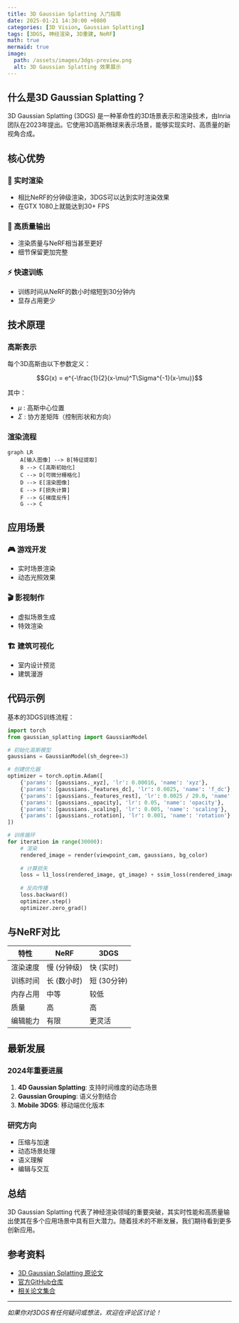 ```yaml
---
title: 3D Gaussian Splatting 入门指南
date: 2025-01-21 14:30:00 +0800
categories: [3D Vision, Gaussian Splatting]
tags: [3DGS, 神经渲染, 3D重建, NeRF]
math: true
mermaid: true
image:
  path: /assets/images/3dgs-preview.png
  alt: 3D Gaussian Splatting 效果展示
---
```


## 什么是3D Gaussian Splatting？

3D Gaussian Splatting (3DGS) 是一种革命性的3D场景表示和渲染技术，由Inria团队在2023年提出。它使用3D高斯椭球来表示场景，能够实现实时、高质量的新视角合成。

## 核心优势

### 🚀 实时渲染
- 相比NeRF的分钟级渲染，3DGS可以达到实时渲染效果
- 在GTX 1080上就能达到30+ FPS

### 🎯 高质量输出
- 渲染质量与NeRF相当甚至更好
- 细节保留更加完整

### ⚡ 快速训练
- 训练时间从NeRF的数小时缩短到30分钟内
- 显存占用更少

## 技术原理

### 高斯表示

每个3D高斯由以下参数定义：

$$G(x) = e^{-\frac{1}{2}(x-\mu)^T\Sigma^{-1}(x-\mu)}$$

其中：
- $\mu$ : 高斯中心位置
- $\Sigma$ : 协方差矩阵（控制形状和方向）

### 渲染流程

```mermaid
graph LR
    A[输入图像] --> B[特征提取]
    B --> C[高斯初始化]
    C --> D[可微分栅格化]
    D --> E[渲染图像]
    E --> F[损失计算]
    F --> G[梯度反传]
    G --> C
```

## 应用场景

### 🎮 游戏开发
- 实时场景渲染
- 动态光照效果

### 🎬 影视制作
- 虚拟场景生成
- 特效渲染

### 🏗️ 建筑可视化
- 室内设计预览
- 建筑漫游

## 代码示例

基本的3DGS训练流程：

```python
import torch
from gaussian_splatting import GaussianModel

# 初始化高斯模型
gaussians = GaussianModel(sh_degree=3)

# 创建优化器
optimizer = torch.optim.Adam([
    {'params': [gaussians._xyz], 'lr': 0.00016, 'name': 'xyz'},
    {'params': [gaussians._features_dc], 'lr': 0.0025, 'name': 'f_dc'},
    {'params': [gaussians._features_rest], 'lr': 0.0025 / 20.0, 'name': 'f_rest'},
    {'params': [gaussians._opacity], 'lr': 0.05, 'name': 'opacity'},
    {'params': [gaussians._scaling], 'lr': 0.005, 'name': 'scaling'},
    {'params': [gaussians._rotation], 'lr': 0.001, 'name': 'rotation'}
])

# 训练循环
for iteration in range(30000):
    # 渲染
    rendered_image = render(viewpoint_cam, gaussians, bg_color)
    
    # 计算损失
    loss = l1_loss(rendered_image, gt_image) + ssim_loss(rendered_image, gt_image)
    
    # 反向传播
    loss.backward()
    optimizer.step()
    optimizer.zero_grad()
```

## 与NeRF对比

| 特性 | NeRF | 3DGS |
|------|------|------|
| 渲染速度 | 慢 (分钟级) | 快 (实时) |
| 训练时间 | 长 (数小时) | 短 (30分钟) |
| 内存占用 | 中等 | 较低 |
| 质量 | 高 | 高 |
| 编辑能力 | 有限 | 更灵活 |

## 最新发展

### 2024年重要进展

1. **4D Gaussian Splatting**: 支持时间维度的动态场景
2. **Gaussian Grouping**: 语义分割结合
3. **Mobile 3DGS**: 移动端优化版本

### 研究方向

- 压缩与加速
- 动态场景处理
- 语义理解
- 编辑与交互

## 总结

3D Gaussian Splatting 代表了神经渲染领域的重要突破，其实时性能和高质量输出使其在多个应用场景中具有巨大潜力。随着技术的不断发展，我们期待看到更多创新应用。

## 参考资料

- [3D Gaussian Splatting 原论文](https://repo-sam.inria.fr/fungraph/3d-gaussian-splatting/)
- [官方GitHub仓库](https://github.com/graphdeco-inria/gaussian-splatting)
- [相关论文集合](https://github.com/MrNeRF/awesome-3D-gaussian-splatting)

---

*如果你对3DGS有任何疑问或想法，欢迎在评论区讨论！*
